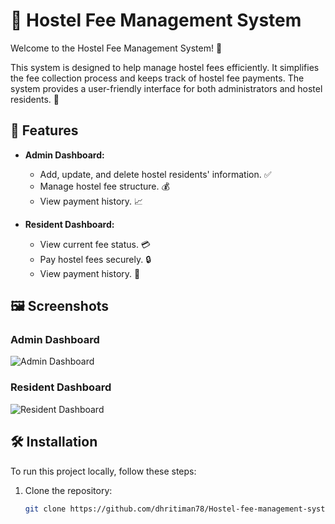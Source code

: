 # 🏫 Hostel Fee Management System

Welcome to the Hostel Fee Management System! 🌟

This system is designed to help manage hostel fees efficiently. It simplifies the fee collection process and keeps track of hostel fee payments. The system provides a user-friendly interface for both administrators and hostel residents. 💼

## 🚀 Features

- **Admin Dashboard:** 
  - Add, update, and delete hostel residents' information. ✅
  - Manage hostel fee structure. 💰
  - View payment history. 📈
  
- **Resident Dashboard:**
  - View current fee status. 💳
  - Pay hostel fees securely. 🔒
  - View payment history. 📜

## 🖼️ Screenshots

### Admin Dashboard
![Admin Dashboard](screenshots/admin_dashboard.png)

### Resident Dashboard
![Resident Dashboard](screenshots/resident_dashboard.png)

## 🛠️ Installation

To run this project locally, follow these steps:

1. Clone the repository:
   ```bash
   git clone https://github.com/dhritiman78/Hostel-fee-management-system.git
